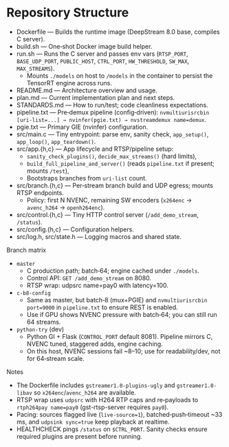 # Repository Structure

- Dockerfile — Builds the runtime image (DeepStream 8.0 base, compiles C server).
- build.sh — One‑shot Docker image build helper.
- run.sh — Runs the C server and passes env vars (`RTSP_PORT`, `BASE_UDP_PORT`, `PUBLIC_HOST`, `CTRL_PORT`, `HW_THRESHOLD`, `SW_MAX`, `MAX_STREAMS`).
  - Mounts `./models` on host to `/models` in the container to persist the TensorRT engine across runs.
- README.md — Architecture overview and usage.
- plan.md — Current implementation plan and next steps.
- STANDARDS.md — How to run/test; code cleanliness expectations.
- pipeline.txt — Pre‑demux pipeline (config‑driven): `nvmultiurisrcbin [uri-list=...] → nvinfer(pgie.txt) → nvstreamdemux name=demux`.
- pgie.txt — Primary GIE (nvinfer) configuration.
- src/main.c — Tiny entrypoint: parse env, sanity check, `app_setup()`, `app_loop()`, `app_teardown()`.
- src/app.{h,c} — App lifecycle and RTSP/pipeline setup:
  - `sanity_check_plugins()`, `decide_max_streams()` (hard limits),
  - `build_full_pipeline_and_server()` (reads `pipeline.txt` if present; mounts `/test`),
  - Bootstraps branches from `uri-list` count.
- src/branch.{h,c} — Per‑stream branch build and UDP egress; mounts RTSP endpoints.
  - Policy: first N NVENC, remaining SW encoders (`x264enc` → `avenc_h264` → `openh264enc`).
- src/control.{h,c} — Tiny HTTP control server (`/add_demo_stream`, `/status`).
- src/config.{h,c} — Configuration helpers.
- src/log.h, src/state.h — Logging macros and shared state.

Branch matrix
- `master`
  - C production path; batch‑64; engine cached under `./models`.
  - Control API: `GET /add_demo_stream` on 8080.
  - RTSP wrap: udpsrc name=pay0 with latency=100.
- `c-b8-config`
  - Same as master, but batch‑8 (mux+PGIE) and `nvmultiurisrcbin port=9000` in `pipeline.txt` to ensure REST is enabled.
  - Use if GPU shows NVENC pressure with batch‑64; you can still run 64 streams.
- `python-try` (dev)
  - Python GI + Flask (`CONTROL_PORT` default 8081). Pipeline mirrors C, NVENC tuned, staggered adds, engine caching.
  - On this host, NVENC sessions fail ~8–10; use for readability/dev, not for 64‑stream scale.

Notes
- The Dockerfile includes `gstreamer1.0-plugins-ugly` and `gstreamer1.0-libav` so `x264enc`/`avenc_h264` are available.
- RTSP wrap uses `udpsrc` with H264 RTP caps and re‑payloads to `rtph264pay name=pay0` (gst-rtsp-server requires `pay0`).
- Pacing: sources flagged live (`live-source=1`), batched‑push‑timeout ~33 ms, and `udpsink sync=true` keep playback at realtime.
- HEALTHCHECK pings `/status` on `$CTRL_PORT`. Sanity checks ensure required plugins are present before running.
